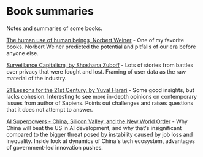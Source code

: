 # Book summaries

Notes and summaries of some books.

[The human use of human beings, Norbert Weiner](the-human-use-of-human-beings.md) - One of my favorite books. Norbert Weiner predicted the potential and pitfalls of our era before anyone else.

[Surveillance Capitalism, by Shoshana Zuboff](surveillance-capitalism.md) - Lots of stories from battles over privacy that were fought and lost. Framing of user data as the raw material of the industry.

[21 Lessons for the 21st Century, by Yuval Harari](21-lessons-for-the-21st-century.md) - Some good insights, but lacks cohesion. Interesting to see more in-depth opinions on contemporary issues from author of Sapiens. Points out challenges and raises questions that it does not attempt to answer.

[AI Superpowers - China, Silicon Valley, and the New World Order](ai-superpowers.md) - Why China will beat the US in AI development, and why that's insignificant compared to the bigger threat posed by instability caused by job loss and inequality. Inside look at dynamics of China's tech ecosystem, advantages of government-led innovation pushes.
